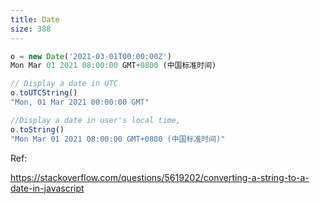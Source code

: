 ```yaml
---
title: Date
size: 388
---
```

```javascript
o = new Date('2021-03-01T00:00:00Z')
Mon Mar 01 2021 08:00:00 GMT+0800 (中国标准时间)

// Display a date in UTC
o.toUTCString()
"Mon, 01 Mar 2021 00:00:00 GMT"

//Display a date in user's local time,
o.toString()
"Mon Mar 01 2021 08:00:00 GMT+0800 (中国标准时间)"
```

Ref:

https://stackoverflow.com/questions/5619202/converting-a-string-to-a-date-in-javascript
